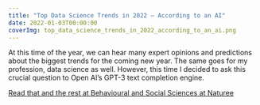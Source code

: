 ```yaml
---
title: "Top Data Science Trends in 2022 — According to an AI"
date: 2022-01-03T00:00:00
coverImg: top_data_science_trends_in_2022_according_to_an_ai.png
---
```


At this time of the year, we can hear many expert opinions and predictions about the biggest trends for the coming new year. The same goes for my profession, data science as well. However, this time I decided to ask this crucial question to Open AI’s GPT-3 text completion engine.

<!--more-->

[Read that and the rest at Behavioural and Social Sciences at Naturee](https://socialsciences.nature.com/posts/top-data-science-trends-in-2022-according-to-an-ai)

